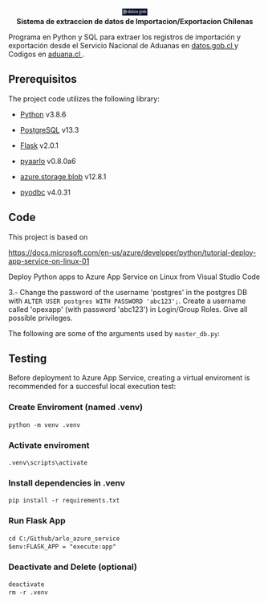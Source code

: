 <p align="center">
<br>
<img src="img/logo_datos.JPG" width= "10%" height= "10%" alt="logo">
<br>
<strong> Sistema de extraccion de datos de Importacion/Exportacion Chilenas </strong>
</p>

Programa en Python y SQL para extraer los registros de importación y exportación desde el Servicio Nacional de Aduanas en <a href="https://datos.gob.cl/organization/servicio_nacional_de_aduanas"> datos.gob.cl </a> y Codigos en <a href="http://comext.aduana.cl:7001/codigos/buscar.do"> aduana.cl </a>.


## Prerequisitos
The project code utilizes the following library:
* [Python](https://www.python.org/) v3.8.6
* [PostgreSQL](https://www.enterprisedb.com/downloads/postgres-postgresql-downloads) v13.3





* [Flask](https://flask.palletsprojects.com/en/2.0.x/) v2.0.1
* [pyaarlo](https://github.com/twrecked/pyaarlo) v0.8.0a6
* [azure.storage.blob](https://docs.microsoft.com/en-us/azure/storage/blobs/storage-quickstart-blobs-python) v12.8.1
* [pyodbc](https://pypi.org/project/pyodbc/) v4.0.31

## Code
This project is based on

https://docs.microsoft.com/en-us/azure/developer/python/tutorial-deploy-app-service-on-linux-01


Deploy Python apps to Azure App Service on Linux from Visual Studio Code



3.- Change the password of the username 'postgres' in the postgres DB with ```ALTER USER postgres WITH PASSWORD 'abc123';```. Create a username called 'opexapp' (with password 'abc123') in Login/Group Roles. Give all possible privileges.

The following are some of the arguments used by `master_db.py`:



## Testing

Before deployment to Azure App Service, creating a virtual enviroment is recommended for a succesful local execution test:

### Create Enviroment (named .venv)
    python -m venv .venv

### Activate enviroment
    .venv\scripts\activate

### Install dependencies in .venv
    pip install -r requirements.txt

### Run Flask App
    cd C:/Github/arlo_azure_service
    $env:FLASK_APP = "execute:app"

### Deactivate and Delete (optional)
    deactivate
    rm -r .venv
